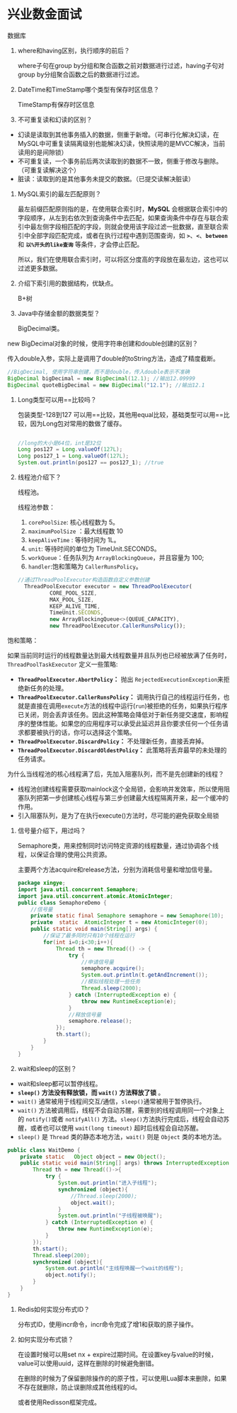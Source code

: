 # 兴业数金面试

数据库

1. where和having区别，执行顺序的前后？

   where子句在group by分组和聚合函数之前对数据进行过滤，having子句对group by分组聚合函数之后的数据进行过滤。

2. DateTime和TimeStamp哪个类型有保存时区信息？

   TimeStamp有保存时区信息

3. 不可重复读和幻读的区别？
- 幻读是读取到其他事务插入的数据，侧重于新增。（可串行化解决幻读，在MySQL中可重复读隔离级别也能解决幻读，快照读用的是MVCC解决，当前读用的是间隙锁）
- 不可重复读，一个事务前后两次读取到的数据不一致，侧重于修改与删除。（可重复读解决这个）
- 脏读：读取到的是其他事务未提交的数据。（已提交读解决脏读）
1. MySQL索引的最左匹配原则？

   最左前缀匹配原则指的是，在使用联合索引时，**MySQL** 会根据联合索引中的字段顺序，从左到右依次到查询条件中去匹配，如果查询条件中存在与联合索引中最左侧字段相匹配的字段，则就会使用该字段过滤一批数据，直至联合索引中全部字段匹配完成，或者在执行过程中遇到范围查询，如 **`>`**、**`<`**、**`between`** 和 **`以%开头的like查询`** 等条件，才会停止匹配。

   所以，我们在使用联合索引时，可以将区分度高的字段放在最左边，这也可以过滤更多数据。

2. 介绍下索引用的数据结构，优缺点。

   B+树

3. Java中存储金额的数据类型？

   BigDecimal类。


new BigDecimal对象的时候，使用字符串创建和double创建的区别？

传入double入参，实际上是调用了double的toString方法，造成了精度截断。

```java
//BigDecimal, 使用字符串创建，而不是double，传入double表示不准确
BigDecimal bigDecimal = new BigDecimal(12.1); //输出12.09999
BigDecimal quoteBigDecimal = new BigDecimal("12.1"); //输出12.1
```

1. Long类型可以用==比较吗？

   包装类型-128到127 可以用==比较，其他用equal比较，基础类型可以用==比较，因为Long包对常用的数做了缓存。

    ```java
    
    //long的大小是64位，int是32位
    Long pos127 = Long.valueOf(127L);
    Long pos127_1 = Long.valueOf(127L);
    System.out.println(pos127 == pos127_1); //true
    ```

2. 线程池介绍下？

   线程池。

   线程池参数：

    1. `corePoolSize`: 核心线程数为 5。
    2. `maximumPoolSize` ：最大线程数 10
    3. `keepAliveTime` : 等待时间为 1L。
    4. `unit`: 等待时间的单位为 TimeUnit.SECONDS。
    5. `workQueue`：任务队列为 `ArrayBlockingQueue`，并且容量为 100;
    6. `handler`:饱和策略为 `CallerRunsPolicy`。

    ```jsx
    //通过ThreadPoolExecutor构造函数自定义参数创建
      ThreadPoolExecutor executor = new ThreadPoolExecutor(
              CORE_POOL_SIZE,
              MAX_POOL_SIZE,
              KEEP_ALIVE_TIME,
              TimeUnit.SECONDS,
              new ArrayBlockingQueue<>(QUEUE_CAPACITY),
              new ThreadPoolExecutor.CallerRunsPolicy());
    ```


饱和策略：

如果当前同时运行的线程数量达到最大线程数量并且队列也已经被放满了任务时，`ThreadPoolTaskExecutor` 定义一些策略:

- **`ThreadPoolExecutor.AbortPolicy`：** 抛出 `RejectedExecutionException`来拒绝新任务的处理。
- **`ThreadPoolExecutor.CallerRunsPolicy`：** 调用执行自己的线程运行任务，也就是直接在调用`execute`方法的线程中运行(`run`)被拒绝的任务，如果执行程序已关闭，则会丢弃该任务。因此这种策略会降低对于新任务提交速度，影响程序的整体性能。如果您的应用程序可以承受此延迟并且你要求任何一个任务请求都要被执行的话，你可以选择这个策略。
- **`ThreadPoolExecutor.DiscardPolicy`：** 不处理新任务，直接丢弃掉。
- **`ThreadPoolExecutor.DiscardOldestPolicy`：** 此策略将丢弃最早的未处理的任务请求。

为什么当线程池的核心线程满了后，先加入阻塞队列，而不是先创建新的线程？

- 线程池创建线程需要获取mainlock这个全局锁，会影响并发效率，所以使用阻塞队列把第一步创建核心线程与第三步创建最大线程隔离开来，起一个缓冲的作用。
- 引入阻塞队列，是为了在执行execute()方法时，尽可能的避免获取全局锁
1. 信号量介绍下，用过吗？

   Semaphore类，用来控制同时访问特定资源的线程数量，通过协调各个线程，以保证合理的使用公共资源。

   主要两个方法acquire和release方法，分别为消耗信号量和增加信号量。

    ```java
    package xingye;
    import java.util.concurrent.Semaphore;
    import java.util.concurrent.atomic.AtomicInteger;
    public class SemaphoreDemo {
        //信号量
        private static final Semaphore semaphore = new Semaphore(10);
        private  static  AtomicInteger t = new AtomicInteger(0);
        public static void main(String[] args) {
            //保证了最多同时只有10个线程在运行
            for(int i=0;i<30;i++){
                Thread th = new Thread(() -> {
                    try {
                        //申请信号量
                        semaphore.acquire();
                        System.out.println(t.getAndIncrement());
                        //模拟线程处理一些任务
                        Thread.sleep(2000);
                    } catch (InterruptedException e) {
                        throw new RuntimeException(e);
                    }
                    //释放信号量
                    semaphore.release();
                });
                th.start();
            }
        }
    }
    ```

2. wait和sleep的区别？
- wait和sleep都可以暂停线程。
- **`sleep()` 方法没有释放锁，而 `wait()` 方法释放了锁** 。
- `wait()` 通常被用于线程间交互/通信，`sleep()`通常被用于暂停执行。
- `wait()` 方法被调用后，线程不会自动苏醒，需要别的线程调用同一个对象上的 `notify()`或者 `notifyAll()` 方法。`sleep()`方法执行完成后，线程会自动苏醒，或者也可以使用 `wait(long timeout)` 超时后线程会自动苏醒。
- `sleep()` 是 `Thread` 类的静态本地方法，`wait()` 则是 `Object` 类的本地方法。

```java
public class WaitDemo {
    private static   Object object = new Object();
    public static void main(String[] args) throws InterruptedException {
        Thread th = new Thread(()->{
            try {
                System.out.println("进入子线程");
                synchronized (object){
                    //Thread.sleep(2000);
                    object.wait();
                }
                System.out.println("子线程被唤醒");
            } catch (InterruptedException e) {
                throw new RuntimeException(e);
            }
        });
        th.start();
        Thread.sleep(200);
        synchronized (object){
            System.out.println("主线程唤醒一个wait的线程");
            object.notify();
        }
    }
}
```

1. Redis如何实现分布式ID？

   分布式ID，使用incr命令，incr命令完成了增1和获取的原子操作。

2. 如何实现分布式锁？

   在设置时候可以用set nx + expire过期时间。在设置key与value的时候，value可以使用uuid，这样在删除的时候避免删错。

   在删除的时候为了保留删除操作的的原子性，可以使用Lua脚本来删除，如果不存在就删除，防止误删除成其他线程的id。

   或者使用Redisson框架完成。